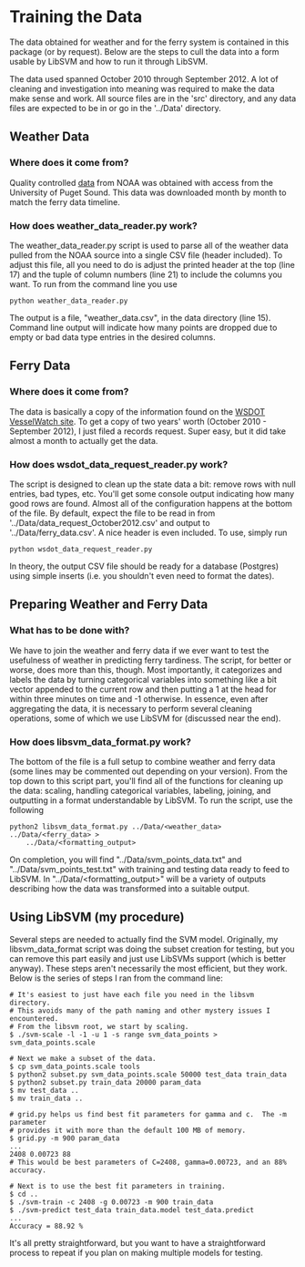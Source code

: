 # Training the Data #
The data obtained for weather and for the ferry system is contained in this
package (or by request).  Below are the steps to cull the data into a form
usable by LibSVM and how to run it through LibSVM.

The data used spanned October 2010 through September 2012.  A lot of cleaning
and investigation into meaning was required to make the data make sense and work.
All source files are in the 'src' directory, and any data files are expected to
be in or go in the '../Data' directory.

## Weather Data ##
### Where does it come from? ###
Quality controlled [data](http://cdo.ncdc.noaa.gov/qclcd/QCLCD?prior=N)
from NOAA was obtained with access from the University
of Puget Sound.  This data was downloaded month by month to match the ferry
data timeline.

### How does weather_data_reader.py work? ###
The weather_data_reader.py script is used to parse all of the weather data pulled
from the NOAA source into a single CSV file (header included).  To adjust this
file, all you need to do is adjust the printed header at the top (line 17) and
the tuple of column numbers (line 21) to include the columns you want.  To run
from the command line you use

    python weather_data_reader.py

The output is a file, "weather_data.csv", in the data directory (line 15).
Command line output will indicate how many points are dropped due to empty
or bad data type entries in the desired columns.


## Ferry Data ##
### Where does it come from? ###
The data is basically a copy of the information found on the
[WSDOT VesselWatch site](http://www.wsdot.com/ferries/vesselwatch/Default.aspx).
To get a copy of two years' worth (October 2010 - September 2012), I just filed
a records request.  Super easy, but it did take almost a month to actually get
the data.

### How does wsdot_data_request_reader.py work? ###
The script is designed to clean up the state data a bit: remove rows with
null entries, bad types, etc.  You'll get some console output indicating how
many good rows are found.  Almost all of the configuration happens at the
bottom of the file.  By default, expect the file to be read in from
'../Data/data_request_October2012.csv' and output to '../Data/ferry_data.csv'.
A nice header is even included.  To use, simply run

    python wsdot_data_request_reader.py

In theory, the output CSV file should be ready for a database (Postgres) using
simple inserts (i.e. you shouldn't even need to format the dates).


## Preparing Weather and Ferry Data ##
### What has to be done with? ###
We have to join the weather and ferry data if we ever want to test the usefulness
of weather in predicting ferry tardiness.  The script, for better or worse, does
more than this, though.  Most importantly, it categorizes and labels the data
by turning categorical variables into something like a bit vector appended to the
current row and then putting a 1 at the head for within three minutes on time and
-1 otherwise.  In essence, even after aggregating the data, it is necessary to
perform several cleaning operations, some of which we use LibSVM for (discussed
near the end).

### How does libsvm_data_format.py work? ###
The bottom of the file is a full setup to combine weather and ferry data (some
lines may be commented out depending on your version).  From the top down to
this script part, you'll find all of the functions for cleaning up the data:
scaling, handling categorical variables, labeling, joining, and outputting in
a format understandable by LibSVM.  To run the script, use the following

    python2 libsvm_data_format.py ../Data/<weather_data> ../Data/<ferry_data> >
        ../Data/<formatting_output>

On completion, you will find "../Data/svm_points_data.txt" and
"../Data/svm_points_test.txt" with training and testing data ready to feed to
LibSVM.  In "../Data/<formatting_output>" will be a variety of outputs
describing how the data was transformed into a suitable output.

## Using LibSVM (my procedure) ##
Several steps are needed to actually find the SVM model.  Originally, my
libsvm_data_format script was doing the subset creation for testing, but you
can remove this part easily and just use LibSVMs support (which is better
anyway).  These steps aren't necessarily the most efficient, but they work.
Below is the series of steps I ran from the command line:

    # It's easiest to just have each file you need in the libsvm directory.
    # This avoids many of the path naming and other mystery issues I encountered.
    # From the libsvm root, we start by scaling.
    $ ./svm-scale -l -1 -u 1 -s range svm_data_points > svm_data_points.scale

    # Next we make a subset of the data.
    $ cp svm_data_points.scale tools
    $ python2 subset.py svm_data_points.scale 50000 test_data train_data
    $ python2 subset.py train_data 20000 param_data
    $ mv test_data ..
    $ mv train_data ..

    # grid.py helps us find best fit parameters for gamma and c.  The -m parameter
    # provides it with more than the default 100 MB of memory.
    $ grid.py -m 900 param_data
    ...
    2408 0.00723 88
    # This would be best parameters of C=2408, gamma=0.00723, and an 88% accuracy.

    # Next is to use the best fit parameters in training.
    $ cd ..
    $ ./svm-train -c 2408 -g 0.00723 -m 900 train_data
    $ ./svm-predict test_data train_data.model test_data.predict
    ...
    Accuracy = 88.92 %

It's all pretty straightforward, but you want to have a straightforward process
to repeat if you plan on making multiple models for testing.









